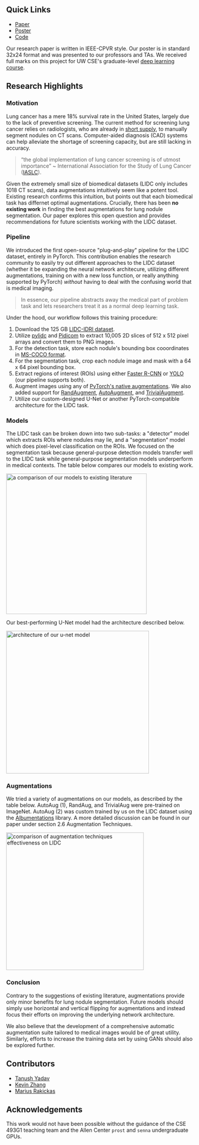
## Quick Links

- [Paper](https://drive.google.com/file/d/1bTLZDiEBEa07ajSySLb1_KffAw6OFiU_/view?usp=sharing)
- [Poster](https://drive.google.com/file/d/10KH6hrYE4J8k_6ep9odKOyde56Urh13k/view?usp=sharing)
- [Code](https://github.com/kzhang-20/lidc-segmentation)

Our research paper is written in IEEE-CPVR style. Our poster is in standard 32x24 format and was presented to our professors and TAs. We received full marks on this project for UW CSE's graduate-level [deep learning course](https://courses.cs.washington.edu/courses/cse493g1/23sp/).

## Research Highlights

### Motivation

Lung cancer has a mere 18% survival rate in the United States, largely due to the lack of preventive screening. The current method for screening lung cancer relies on radiologists, who are already in [short supply](https://www.acr.org/Practice-Management-Quality-Informatics/ACR-Bulletin/Articles/March-2022/The-Radiology-Labor-Shortage), to manually segment nodules on CT scans. Computer-aided diagnosis (CAD) systems can help alleviate the shortage of screening capacity, but are still lacking in accuracy.

> “the global implementation of lung cancer screening is of utmost importance” ~ International Association for the Study of Lung Cancer ([IASLC](https://doi.org/10.1016/j.jtho.2021.11.008)).

Given the extremely small size of biomedical datasets (LIDC only includes 1018 CT scans), data augmentations intuitively seem like a potent tool. Existing research confirms this intuition, but points out that each biomedical task has differnet optimal augmentations. Crucially, there has been **no existing work** in finding the best augmentations for lung nodule segmentation. Our paper explores this open question and provides recommendations for future scientists working with the LIDC dataset.

### Pipeline

We introduced the first open-source "plug-and-play" pipeline for the LIDC dataset, entirely in PyTorch. This contribution enables the research community to easily try out different approaches to the LIDC dataset (whether it be expanding the neural network architecure, utilizing different augmentations, training on with a new loss function,  or really anything supported by PyTorch) *without* having to deal with the confusing world that is medical imaging. 

> In essence, our pipeline abstracts away the medical part of problem task and lets researchers treat it as a normal deep learning task.

Under the hood, our workflow follows this training procedure:
 
1. Download the 125 GB [LIDC-IDRI dataset](https://wiki.cancerimagingarchive.net/pages/viewpage.action?pageId=1966254).
2. Utilize [pylidc](https://pylidc.github.io) and [Pidicom](https://github.com/pydicom/pydicom) to extract 10,005 2D slices of 512 x 512 pixel arrays and convert them to PNG images.
3. For the detection task, store each nodule's bounding box cooordinates in [MS-COCO format](https://cocodataset.org/#format-data).
4. For the segmentation task, crop each nodule image and mask with a 64 x 64 pixel bounding box.
5. Extract regions of interest (ROIs) using either [Faster R-CNN](https://arxiv.org/abs/1506.01497) or [YOLO](https://arxiv.org/abs/1506.02640) (our pipeline supports both).
6. Augment images using any of [PyTorch's native augmentations](https://pytorch.org/vision/main/transforms.html). We also added support for [RandAugment](https://arxiv.org/abs/1909.13719), [AutoAugment](https://arxiv.org/abs/1805.09501), and [TrivialAugment](https://arxiv.org/abs/2103.10158).
7. Utilize our custom-designed U-Net or another PyTorch-compatible architecture for the LIDC task.

### Models

The LIDC task can be broken down into two sub-tasks: a "detector" model which extracts ROIs where nodules may lie, and a "segmentation" model which does pixel-level classification on the ROIs. We focused on the segmentation task because general-purpose detection models transfer well to the LIDC task while general-purpose segmentation models underperform in medical contexts. The table below compares our models to existing work.

<img width="377" alt="a comparison of our models to existing literature" src="https://github.com/yadavta/lidc-segmentation/assets/20195205/b64337c5-f696-4193-ac51-cf1c84930228">

Our best-performing U-Net model had the architecture described below.


<img width="383" alt="architecture of our u-net model" src="https://github.com/yadavta/lidc-segmentation/assets/20195205/717cd9a4-d50a-40a3-b998-e810a5479045">

### Augmentations

We tried a variety of augmentations on our models, as described by the table below. AutoAug (1), RandAug, and TrivialAug were pre-trained on ImageNet. AutoAug (2) was custom trained by us on the LIDC dataset using the [Albumentations](https://github.com/albumentations-team/albumentations) library. A more detailed discussion can be found in our paper under section 2.6 Augmentation Techniques.

<img width="369" alt="comparison of augmentation techniques effectiveness on LIDC" src="https://github.com/yadavta/lidc-segmentation/assets/20195205/f9476a84-2993-4d85-a063-610b2c1c6355">

### Conclusion

Contrary to the suggestions of existing literature, augmentations provide only minor benefits for lung nodule segmentation. Future models should simply use horizontal and vertical flipping for augmentations and instead focus their efforts on improving the underlying network architecture.

We also believe that the development of a comprehensive automatic augmentation suite tailored to medical images would be of great utility. Similarly, efforts to increase the training data set by using GANs should also be explored further.

## Contributors

- [Tanush Yadav](https://www.linkedin.com/in/tanushyadav/)
- [Kevin Zhang](mailto:kzhang20@cs.washington.edu)
- [Marius Rakickas](https://www.linkedin.com/in/marius-rakickas/)

## Acknowledgements

This work would not have been possible without the guidance of the CSE 493G1 teaching team and the Allen Center `prost` and `senna` undergraduate GPUs.
